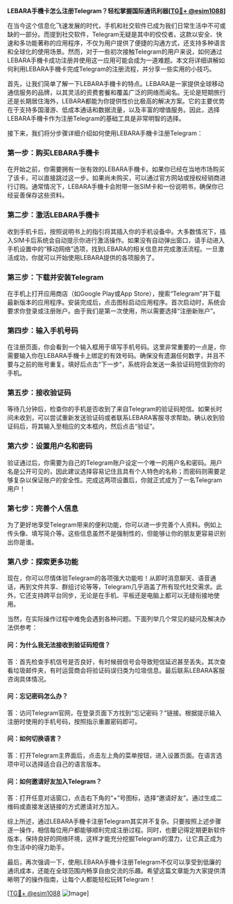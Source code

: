 **LEBARA手機卡怎么注册Telegram？轻松掌握国际通讯利器[[TG💪+ @esim1088](https://t.me/s/esim1088)]**

在当今这个信息化飞速发展的时代，手机和社交软件已成为我们日常生活中不可或缺的一部分。而提到社交软件，Telegram无疑是其中的佼佼者。这款以安全、快速和多功能著称的应用程序，不仅为用户提供了便捷的沟通方式，还支持多种语言和全球化的使用场景。然而，对于一些初次接触Telegram的用户来说，如何通过LEBARA手機卡成功注册并使用这一应用可能会成为一道难题。本文将详细讲解如何利用LEBARA手機卡完成Telegram的注册流程，并分享一些实用的小技巧。

首先，让我们简单了解一下LEBARA手機卡的特点。LEBARA是一家提供全球移动通信服务的品牌，以其灵活的资费套餐和覆盖广泛的网络而闻名。无论是短期旅行还是长期居住海外，LEBARA都能为你提供性价比极高的解决方案。它的主要优势在于支持多国漫游、低成本通话和数据流量，以及丰富的增值服务。因此，选择LEBARA手機卡作为注册Telegram的基础工具是非常明智的选择。

接下来，我们将分步骤详细介绍如何使用LEBARA手機卡注册Telegram：

### **第一步：购买LEBARA手機卡**
在开始之前，你需要拥有一张有效的LEBARA手機卡。如果你已经在当地市场购买了该卡，可以直接跳过这一步。如果尚未购买，可以通过官方网站或授权经销商进行订购。通常情况下，LEBARA手機卡会附带一张SIM卡和一份说明书，确保你已经妥善保存这些资料。

### **第二步：激活LEBARA手機卡**
收到手机卡后，按照说明书上的指引将其插入你的手机设备中。大多数情况下，插入SIM卡后系统会自动提示你进行激活操作。如果没有自动弹出窗口，请手动进入手机设置中的“移动网络”选项，找到LEBARA的相关信息并完成激活流程。一旦激活成功，你就可以开始使用LEBARA提供的各项服务了。

### **第三步：下载并安装Telegram**
在手机上打开应用商店（如Google Play或App Store），搜索“Telegram”并下载最新版本的应用程序。安装完成后，点击图标启动应用程序。首次启动时，系统会要求你登录或注册账户。由于我们是第一次使用，所以需要选择“注册新账户”。

### **第四步：输入手机号码**
在注册页面，你会看到一个输入框用于填写手机号码。这里非常重要的一点是，你需要输入你在LEBARA手機卡上绑定的有效号码。确保没有遗漏任何数字，并且不要与之前的账号重复。填好后点击“下一步”，系统将会发送一条验证码短信到你的手机。

### **第五步：接收验证码**
等待几分钟后，检查你的手机是否收到了来自Telegram的验证码短信。如果长时间未收到，可以尝试重新发送验证码或者联系LEBARA客服寻求帮助。确认收到验证码后，将其输入至相应的文本框内，然后点击“验证”。

### **第六步：设置用户名和密码**
验证通过后，你需要为自己的Telegram账户设定一个唯一的用户名和密码。用户名是公开可见的，因此建议选择容易记住且具有个人特色的名称；而密码则需要足够复杂以保证账户的安全性。完成这两项设置后，你就正式成为了一名Telegram用户！

### **第七步：完善个人信息**
为了更好地享受Telegram带来的便利功能，你可以进一步完善个人资料。例如上传头像、填写简介等。这些信息虽然不是强制性的，但能够让你的朋友更容易识别出你是谁。

### **第八步：探索更多功能**
现在，你可以尽情体验Telegram的各项强大功能啦！从即时消息聊天、语音通话，再到文件共享、群组讨论等等，Telegram几乎涵盖了所有现代社交需求。此外，它还支持跨平台同步，无论是在手机、平板还是电脑上都可以无缝衔接地使用。

当然，在实际操作过程中难免会遇到各种问题。下面列举几个常见的疑问及解决办法供参考：

#### **问：为什么我无法接收到验证码短信？**
答：首先检查手机信号是否良好，有时候弱信号会导致短信延迟甚至丢失。其次查看垃圾邮件夹，有时运营商会将验证码误归类为垃圾信息。最后联系LEBARA客服咨询具体情况。

#### **问：忘记密码怎么办？**
答：访问Telegram官网，在登录页面下方找到“忘记密码？”链接。根据提示输入注册时使用的手机号码，按照指示重置密码即可。

#### **问：如何切换语言？**
答：打开Telegram主界面后，点击左上角的菜单按钮，进入设置页面。在语言选项中可以选择适合自己的语言版本。

#### **问：如何邀请好友加入Telegram？**
答：打开任意对话窗口，点击右下角的“+”号图标，选择“邀请好友”。通过生成二维码或直接发送链接的方式邀请对方加入。

综上所述，通过LEBARA手機卡注册Telegram其实并不复杂。只要按照上述步骤逐一操作，相信每位用户都能够顺利完成注册过程。同时，也要记得定期更新软件版本，保持良好的网络环境，这样才能充分挖掘Telegram的潜力，让它真正成为你生活中的得力助手。

最后，再次强调一下，使用LEBARA手機卡注册Telegram不仅可以享受到低廉的通讯成本，还能在全球范围内畅享自由交流的乐趣。希望这篇文章能为大家提供清晰明了的操作指南，让每个人都能轻松玩转Telegram！

[[TG💪+ @esim1088](https://t.me/s/esim1088) ![Image](https://i.postimg.cc/4NQfJmqS/Snipaste-2025-05-13-00-14-12.png)]